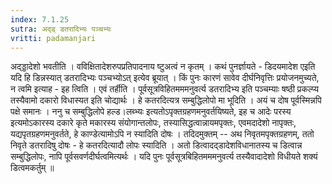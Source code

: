```yaml
---
index: 7.1.25
sutra: अद्ड् डतरादिभ्यः पञ्चभ्यः
vritti: padamanjari
---
```


  अद्ड्डादेशो भवतीति । वविक्षितादेशरुपप्रतिपादनाय ष्टुअत्वं न कृतम् । कथं पुनर्ज्ञायते - डिदयमादेश  एइति यदि हि डिन्नस्यात् डतरादिभ्यः पञ्चभ्योऽत् इत्येव ब्रूयात् । किं पुनः कारणं सावेव दीर्घनिवृत्तिः प्रयोजनमुच्यते, न त्वमि इत्याह - इह त्विति । एवं तर्हीति । पूर्वसूत्रविहितमममनुवर्त्य डतरादिभ्य इति पञ्चम्याः षष्ठी प्रकल्प्य तस्यैवामो दकारो विधास्यत इति चोद्यार्थः । हे कतरदित्यत्र सम्बुद्धिलोपो मा भूदिति । अयं च दोष पूर्वस्मिन्नपि पक्षे समानः ।  ननु च सम्बुद्धिलोपे हल्ड।लब्भ्यः इत्यतोऽपृक्तग्रहणमनुवर्तयिष्यते, इह च आदेः परस्य इत्यमोऽकारस्य दकारे कृते मकारस्य संयोगान्तलोपः, तस्यासिद्धत्वान्नायमपृक्तः, एवमदादेशो नापृक्तः, यद्यपृतग्रहणमनुवर्तते, हे काण्डेत्यामोऽपि न स्यादिति दोषः । तदिदमुक्तम् -- अथ निवृतमपृक्तग्रहणम्, ततो निवृते डतरादिषु दोषः - हे कतरदित्यादौ लोपः स्यादिति । अतो डित्वादद्डादेशविधानातस्य च डित्वान्न सम्बुद्धिलोपः, नापि पूर्वसवर्णदीर्घत्वमित्यर्थः ।  यदि पुनः पूर्वसूत्रबिहितमममनुवर्त्य तस्यैवादादेशो विधीयते शक्यं डित्वमकर्तुम् ॥